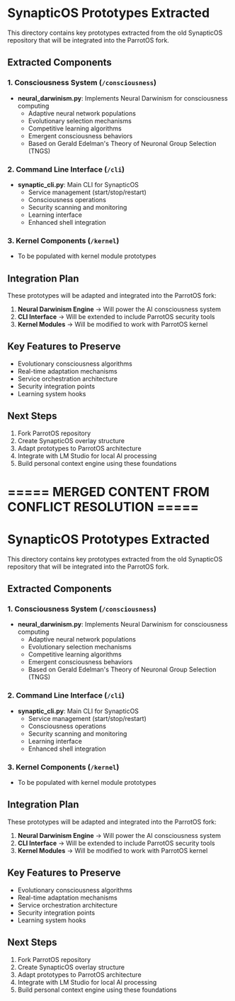 # SynapticOS Prototypes Extracted

This directory contains key prototypes extracted from the old SynapticOS repository that will be integrated into the ParrotOS fork.

## Extracted Components

### 1. Consciousness System (`/consciousness`)
- **neural_darwinism.py**: Implements Neural Darwinism for consciousness computing
  - Adaptive neural network populations
  - Evolutionary selection mechanisms
  - Competitive learning algorithms
  - Emergent consciousness behaviors
  - Based on Gerald Edelman's Theory of Neuronal Group Selection (TNGS)

### 2. Command Line Interface (`/cli`)
- **synaptic_cli.py**: Main CLI for SynapticOS
  - Service management (start/stop/restart)
  - Consciousness operations
  - Security scanning and monitoring
  - Learning interface
  - Enhanced shell integration

### 3. Kernel Components (`/kernel`)
- To be populated with kernel module prototypes

## Integration Plan

These prototypes will be adapted and integrated into the ParrotOS fork:

1. **Neural Darwinism Engine** → Will power the AI consciousness system
2. **CLI Interface** → Will be extended to include ParrotOS security tools
3. **Kernel Modules** → Will be modified to work with ParrotOS kernel

## Key Features to Preserve

- Evolutionary consciousness algorithms
- Real-time adaptation mechanisms
- Service orchestration architecture
- Security integration points
- Learning system hooks

## Next Steps

1. Fork ParrotOS repository
2. Create SynapticOS overlay structure
3. Adapt prototypes to ParrotOS architecture
4. Integrate with LM Studio for local AI processing
5. Build personal context engine using these foundations
# ===== MERGED CONTENT FROM CONFLICT RESOLUTION =====

# SynapticOS Prototypes Extracted

This directory contains key prototypes extracted from the old SynapticOS repository that will be integrated into the ParrotOS fork.

## Extracted Components

### 1. Consciousness System (`/consciousness`)

- **neural_darwinism.py**: Implements Neural Darwinism for consciousness computing
  - Adaptive neural network populations
  - Evolutionary selection mechanisms
  - Competitive learning algorithms
  - Emergent consciousness behaviors
  - Based on Gerald Edelman's Theory of Neuronal Group Selection (TNGS)

### 2. Command Line Interface (`/cli`)

- **synaptic_cli.py**: Main CLI for SynapticOS
  - Service management (start/stop/restart)
  - Consciousness operations
  - Security scanning and monitoring
  - Learning interface
  - Enhanced shell integration

### 3. Kernel Components (`/kernel`)

- To be populated with kernel module prototypes

## Integration Plan

These prototypes will be adapted and integrated into the ParrotOS fork:

1. **Neural Darwinism Engine** → Will power the AI consciousness system
2. **CLI Interface** → Will be extended to include ParrotOS security tools
3. **Kernel Modules** → Will be modified to work with ParrotOS kernel

## Key Features to Preserve

- Evolutionary consciousness algorithms
- Real-time adaptation mechanisms
- Service orchestration architecture
- Security integration points
- Learning system hooks

## Next Steps

1. Fork ParrotOS repository
2. Create SynapticOS overlay structure
3. Adapt prototypes to ParrotOS architecture
4. Integrate with LM Studio for local AI processing
5. Build personal context engine using these foundations